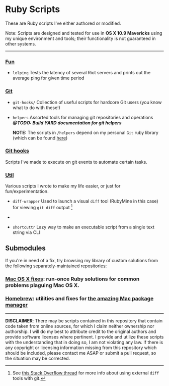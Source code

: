 # Ruby Scripts
These are Ruby scripts I've either authored or modified.

Note: Scripts are designed and tested for use in **OS X 10.9 Mavericks** using my unique environment and tools; their functionality is not guaranteed in other systems.

---
### [Fun](fun/)
- `lolping` Tests the latency of several Riot servers and prints out the average ping for given time period

### [Git](git/)
- `git-hooks/` Collection of useful scripts for hardcore Git users (you know what to do with these!)
- `helpers` Assorted tools for managing git repositories and operations ***@TODO: Build YARD documentation for git helpers***

    **NOTE:** The scripts in `/helpers` depend on my personal `Git` ruby library (which can be found [here][1])

### [Git hooks](git-hooks/)
Scripts I've made to execute on git events to automate certain tasks.

### [Util](util/)
Various scripts I wrote to make my life easier, or just for fun/experimentation.

- `diff-wrapper` Used to launch a visual `diff` tool (RubyMine in this case) for viewing `git diff` output [^git-diff-so-thread]
- ~~~`sass-convert-dir`~~~ **This is fairly useless** *(I wrote it before I knew about the builtin `sass-convert -R` command)*
- `shortcuttr` Lazy way to make an executable script from a single text string via CLI

## Submodules
If you're in need of a fix, try browsing my library of custom solutions from the following separately-maintained repositories:

### [Mac OS X fixes](https://github.com/SteveBenner/mac-osx-fixes): run-once Ruby solutions for common problems plaguing Mac OS X.  
### [Homebrew](homebrew/): utilities and fixes for [the amazing Mac package manager](http://brew.sh/)

---
**DISCLAIMER**: There may be scripts contained in this repository that contain code taken from online sources, for which I claim neither ownership nor authorship. I will do my best to attribute credit to the original authors and provide software licenses where pertinent. I provide and utilize these scripts with the understanding that in doing so, I am not violating any law. If there is any copyright or licensing information missing from this repository which should be included, please contact me ASAP or submit a pull request, so the situation may be corrected.

[1]: https://bitbucket.org/SteveBenner09/sb-git

[^git-diff-so-thread]: See [this Stack Overflow thread](http://stackoverflow.com/questions/255202/how-do-i-view-git-diff-output-with-a-visual-diff-program/) for more info about using external `diff` tools with git.